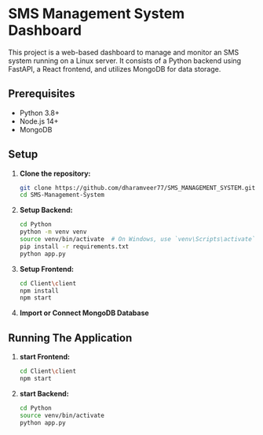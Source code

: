# SMS Management System Dashboard

This project is a web-based dashboard to manage and monitor an SMS system running on a Linux server. It consists of a Python backend using FastAPI, a React frontend, and utilizes MongoDB for data storage.

## Prerequisites

- Python 3.8+
- Node.js 14+
- MongoDB

## Setup

1. **Clone the repository:**
   ```bash
   git clone https://github.com/dharamveer77/SMS_MANAGEMENT_SYSTEM.git
   cd SMS-Management-System
   
2. **Setup Backend:**
   ```bash
   cd Python
   python -m venv venv
   source venv/bin/activate  # On Windows, use `venv\Scripts\activate`
   pip install -r requirements.txt
   python app.py

3. **Setup Frontend:**
   ```bash
   cd Client\client
   npm install
   npm start

4. **Import or Connect MongoDB Database**


## Running The Application

1. **start Frontend:**
   ```bash
   cd Client\client
   npm start

1. **start Backend:**
   ```bash
   cd Python
   source venv/bin/activate
   python app.py
